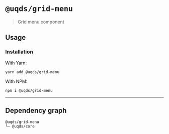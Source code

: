 # `@uqds/grid-menu`

> Grid menu component

## Usage

### Installation

With Yarn:
```shell
yarn add @uqds/grid-menu
```

With NPM:
```shell
npm i @uqds/grid-menu
```

---

## Dependency graph

```shell
@uqds/grid-menu
└─ @uqds/core
```

